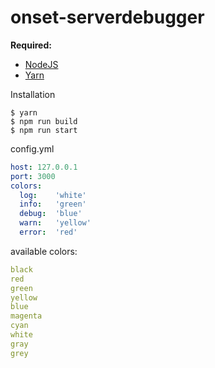 # onset-serverdebugger

**Required:** 
* [NodeJS](https://nodejs.org/)
* [Yarn](https://yarnpkg.com/)

Installation
```
$ yarn
$ npm run build
$ npm run start
```

config.yml
```yaml
host: 127.0.0.1
port: 3000
colors:
  log:    'white'
  info:   'green'
  debug:  'blue'
  warn:   'yellow'
  error:  'red'
```

available colors:
```yaml
black
red
green
yellow
blue
magenta
cyan
white
gray
grey
```